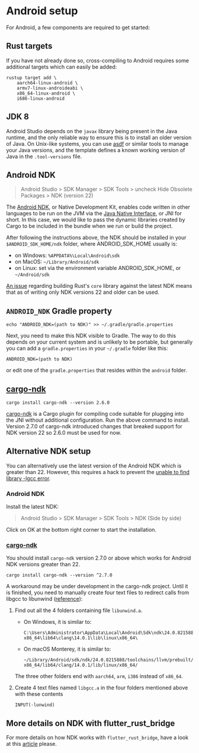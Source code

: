 # Android setup

For Android, a few components are required to get started:

## Rust targets

If you have not already done so, cross-compiling to Android requires some additional
targets which can easily be added:

```shell
rustup target add \
    aarch64-linux-android \
    armv7-linux-androideabi \
    x86_64-linux-android \
    i686-linux-android
```

## JDK 8

Android Studio depends on the `javax` library being present in the Java runtime, and the only reliable way to ensure this is to install an older version of Java. On Unix-like systems, you can use [asdf](https://asdf-vm.com/) or similar tools to manage your Java versions, and the template defines a known working version of Java in the `.tool-versions` file.

## Android NDK

> Android Studio > SDK Manager > SDK Tools > uncheck Hide Obsolete Packages > NDK (version 22)

The [Android NDK], or Native Development Kit, enables code written in other
languages to be run on the JVM via the [Java Native Interface], or JNI for short. In this case, we would like to pass the dynamic libraries created by Cargo to be included in the bundle when we run or build the project.

After following the instructions above, the NDK should be installed in your `$ANDROID_SDK_HOME/ndk` folder, where ANDROID_SDK_HOME usually is:
- on Windows: `%APPDATA%\Local\Android\sdk`
- on MacOS: `~/Library/Android/sdk`
- on Linux: set via the environment variable ANDROID_SDK_HOME, or `~/Android/sdk`

[An issue] regarding building Rust's `core` library against the latest NDK means that as of writing only NDK versions 22 and older can be used.

## `ANDROID_NDK` Gradle property

```shell
echo "ANDROID_NDK=(path to NDK)" >> ~/.gradle/gradle.properties
```

Next, you need to make this NDK visible to Gradle. The way to do this depends on your current system and is unlikely to be portable, but generally you can add a `gradle.properties` in your `~/.gradle` folder like this:

```
ANDROID_NDK=(path to NDK)
```

or edit one of the `gradle.properties` that resides within the `android` folder.

## [cargo-ndk]
```shell
cargo install cargo-ndk --version 2.6.0
```

[cargo-ndk] is a Cargo plugin for compiling code suitable for plugging into
the JNI without additional configuration. Run the above command to install.
Version 2.7.0 of cargo-ndk introduced changes that breaked support for NDK
version 22 so 2.6.0 must be used for now.

## Alternative NDK setup

You can alternatively use the latest version of the Android NDK which is greater than 22.
However, this requires a hack to prevent the [unable to find library -lgcc error].

### Android NDK
Install the latest NDK:

> Android Studio > SDK Manager > SDK Tools > NDK (Side by side)

Click on OK at the bottom right corner to start the installation.

### [cargo-ndk]
You should install `cargo-ndk` version 2.7.0 or above which works for
Android NDK versions greater than 22.

```
cargo install cargo-ndk --version ^2.7.0
```

A workaround may be under development in the cargo-ndk project. Until it is finished,
you need to manually create four text files to redirect calls from libgcc to libunwind ([reference]):

1. Find out all the 4 folders containing file `libunwind.a`.
   * On Windows, it is similar to:
      ```
      C:\Users\Administrator\AppData\Local\Android\Sdk\ndk\24.0.8215888\toolchains\llvm\prebuilt\windows-x86_64\lib64\clang\14.0.1\lib\linux\x86_64\
      ```

   * On macOS Monterey, it is similar to:
      ```
      ~/Library/Android/sdk/ndk/24.0.8215888/toolchains/llvm/prebuilt/darwin-x86_64/lib64/clang/14.0.1/lib/linux/x86_64/
      ```
   The three other folders end with `aarch64`, `arm`,    `i386` instead of `x86_64`.

2. Create 4 text files named `libgcc.a` in the four folders mentioned above with these contents

   ```
   INPUT(-lunwind)
   ```

## More details on NDK with flutter_rust_bridge
For more details on how NDK works with `flutter_rust_bridge`, have a look at this [article](../integrate/android_tasks.md) please.

[Android NDK]: https://developer.android.com/ndk
[Java Native Interface]: https://docs.oracle.com/javase/7/docs/technotes/guides/jni/spec/jniTOC.html
[An issue]: https://github.com/rust-lang/rust/pull/85806
[cargo-ndk]: https://github.com/bbqsrc/cargo-ndk
[unable to find library -lgcc error]:https://github.com/bbqsrc/cargo-ndk/issues/22
[reference]: https://github.com/rust-lang/rust/pull/85806#issuecomment-1096266946
